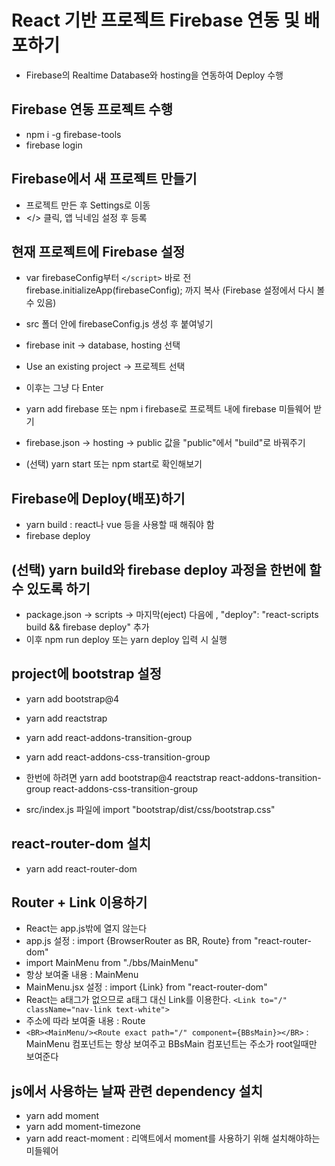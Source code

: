 # React 기반 프로젝트 Firebase 연동 및 배포하기
* Firebase의 Realtime Database와 hosting을 연동하여 Deploy 수행

## Firebase 연동 프로젝트 수행
* npm i -g firebase-tools
* firebase login

## Firebase에서 새 프로젝트 만들기
* 프로젝트 만든 후 Settings로 이동
* </> 클릭, 앱 닉네임 설정 후 등록

## 현재 프로젝트에 Firebase 설정
* var firebaseConfig부터 `</script>` 바로 전 firebase.initializeApp(firebaseConfig); 까지 복사 (Firebase 설정에서 다시 볼 수 있음)
* src 폴더 안에 firebaseConfig.js 생성 후 붙여넣기

* firebase init -> database, hosting 선택
* Use an existing project -> 프로젝트 선택
* 이후는 그냥 다 Enter

* yarn add firebase 또는 npm i firebase로 프로젝트 내에 firebase 미들웨어 받기

* firebase.json -> hosting -> public 값을 "public"에서 "build"로 바꿔주기

* (선택) yarn start 또는 npm start로 확인해보기

## Firebase에 Deploy(배포)하기
* yarn build : react나 vue 등을 사용할 때 해줘야 함
* firebase deploy

## (선택) yarn build와 firebase deploy 과정을 한번에 할 수 있도록 하기
* package.json -> scripts -> 마지막(eject) 다음에 , "deploy": "react-scripts build && firebase deploy" 추가
* 이후 npm run deploy 또는 yarn deploy 입력 시 실행

## project에 bootstrap 설정
* yarn add bootstrap@4
* yarn add reactstrap
* yarn add react-addons-transition-group
* yarn add react-addons-css-transition-group
* 한번에 하려면 yarn add bootstrap@4 reactstrap react-addons-transition-group react-addons-css-transition-group

* src/index.js 파일에 import "bootstrap/dist/css/bootstrap.css"

## react-router-dom 설치
* yarn add react-router-dom

## Router + Link 이용하기
* React는 app.js밖에 열지 않는다
* app.js 설정 : import {BrowserRouter as BR, Route} from "react-router-dom"
* import MainMenu from "./bbs/MainMenu"
* 항상 보여줄 내용 : MainMenu
* MainMenu.jsx 설정 : import {Link} from "react-router-dom"
* React는 a태그가 없으므로 a태그 대신 Link를 이용한다. `<Link to="/" className="nav-link text-white">`
* 주소에 따라 보여줄 내용 : Route
* `<BR><MainMenu/><Route exact path="/" component={BBsMain}></BR>` : MainMenu 컴포넌트는 항상 보여주고 BBsMain 컴포넌트는 주소가 root일때만 보여준다

## js에서 사용하는 날짜 관련 dependency 설치
* yarn add moment
* yarn add moment-timezone
* yarn add react-moment : 리액트에서 moment를 사용하기 위해 설치해야하는 미들웨어